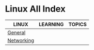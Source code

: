 # Linux All Index

|LINUX|LEARNING|TOPICS|
|---|---|---|
|[General](linux-general)|||
|[Networking](linux-networking)|||